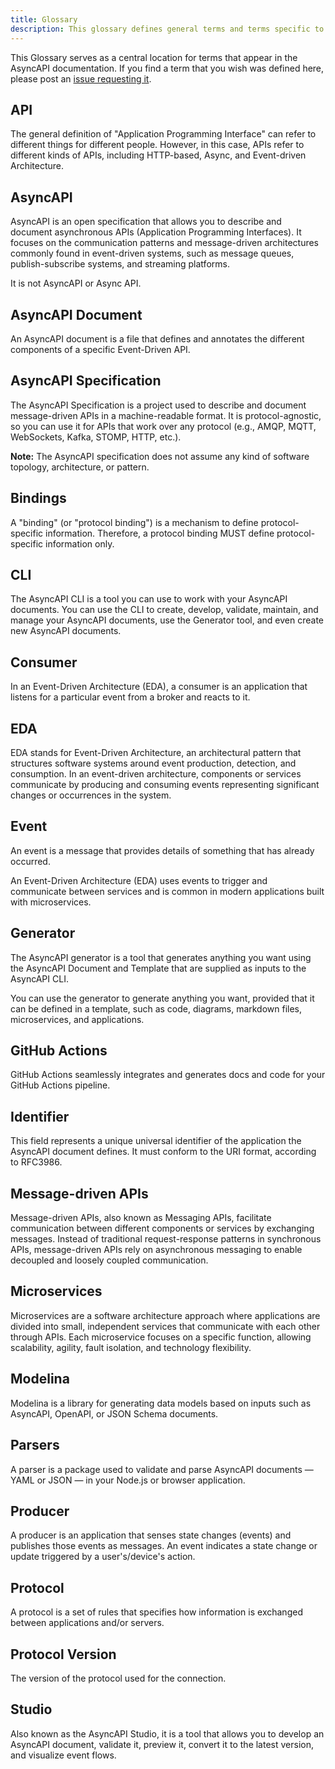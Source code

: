 ```yaml
---
title: Glossary
description: This glossary defines general terms and terms specific to the AsyncAPI style guide, products, and documentation.
---
```


This Glossary serves as a central location for terms that appear in the AsyncAPI documentation. If you find a term that you wish was defined here, please post an [issue requesting it](https://github.com/asyncapi/website/issues).

## API
The general definition of "Application Programming Interface" can refer to different things for different people. However, in this case, APIs refer to different kinds of APIs, including HTTP-based, Async, and Event-driven Architecture.

## AsyncAPI
AsyncAPI is an open specification that allows you to describe and document asynchronous APIs (Application Programming Interfaces). It focuses on the communication patterns and message-driven architectures commonly found in event-driven systems, such as message queues, publish-subscribe systems, and streaming platforms.

<Remember>
It is not AsyncAPI or Async API.
</Remember>

## AsyncAPI Document
An AsyncAPI document is a file that defines and annotates the different components of a specific Event-Driven API.

## AsyncAPI Specification
The AsyncAPI Specification is a project used to describe and document message-driven APIs in a machine-readable format. It is protocol-agnostic, so you can use it for APIs that work over any protocol (e.g., AMQP, MQTT, WebSockets, Kafka, STOMP, HTTP, etc.).

**Note:**
The AsyncAPI specification does not assume any kind of software topology, architecture, or pattern.

## Bindings
A "binding" (or "protocol binding") is a mechanism to define protocol-specific information. Therefore, a protocol binding MUST define protocol-specific information only.

## CLI
The AsyncAPI CLI is a tool you can use to work with your AsyncAPI documents. You can use the CLI to create, develop, validate, maintain, and manage your AsyncAPI documents, use the Generator tool, and even create new AsyncAPI documents.

## Consumer
In an Event-Driven Architecture (EDA), a consumer is an application that listens for a particular event from a broker and reacts to it.

## EDA
EDA stands for Event-Driven Architecture, an architectural pattern that structures software systems around event production, detection, and consumption. In an event-driven architecture, components or services communicate by producing and consuming events representing significant changes or occurrences in the system.

## Event
An event is a message that provides details of something that has already occurred.

An Event-Driven Architecture (EDA) uses events to trigger and communicate between services and is common in modern applications built with microservices.

## Generator
The AsyncAPI generator is a tool that generates anything you want using the AsyncAPI Document and Template that are supplied as inputs to the AsyncAPI CLI.

You can use the generator to generate anything you want, provided that it can be defined in a template, such as code, diagrams, markdown files, microservices, and applications.

## GitHub Actions
GitHub Actions seamlessly integrates and generates docs and code for your GitHub Actions pipeline.

## Identifier
This field represents a unique universal identifier of the application the AsyncAPI document defines. It must conform to the URI format, according to RFC3986.

## Message-driven APIs
Message-driven APIs, also known as Messaging APIs, facilitate communication between different components or services by exchanging messages. Instead of traditional request-response patterns in synchronous APIs, message-driven APIs rely on asynchronous messaging to enable decoupled and loosely coupled communication.

## Microservices
Microservices are a software architecture approach where applications are divided into small, independent services that communicate with each other through APIs. Each microservice focuses on a specific function, allowing scalability, agility, fault isolation, and technology flexibility.

## Modelina
Modelina is a library for generating data models based on inputs such as AsyncAPI, OpenAPI, or JSON Schema documents.

## Parsers
A parser is a package used to validate and parse AsyncAPI documents — YAML or JSON — in your Node.js or browser application.

## Producer
A producer is an application that senses state changes (events) and publishes those events as messages. An event indicates a state change or update triggered by a user's/device's action.

## Protocol
A protocol is a set of rules that specifies how information is exchanged between applications and/or servers.

## Protocol Version
The version of the protocol used for the connection.

## Studio
Also known as the AsyncAPI Studio, it is a tool that allows you to develop an AsyncAPI document, validate it, preview it, convert it to the latest version, and visualize event flows.

